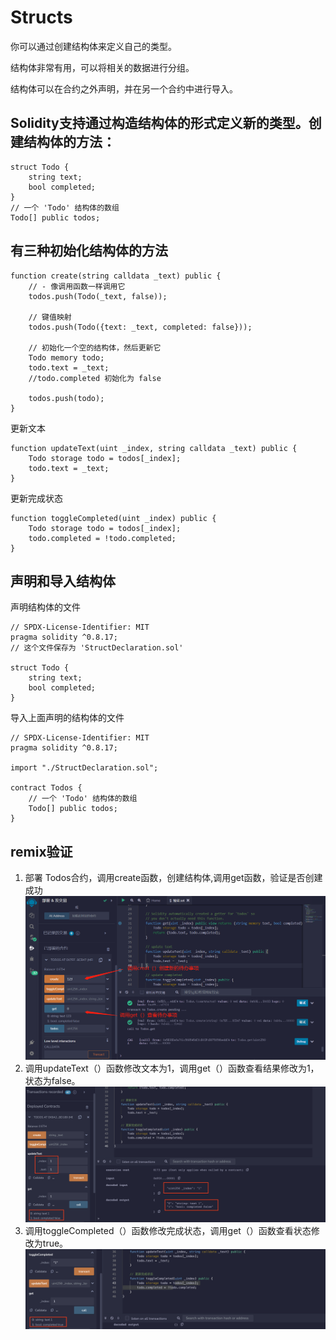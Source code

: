 # Structs
你可以通过创建结构体来定义自己的类型。

结构体非常有用，可以将相关的数据进行分组。

结构体可以在合约之外声明，并在另一个合约中进行导入。


## Solidity支持通过构造结构体的形式定义新的类型。创建结构体的方法：
```solidity
struct Todo {
    string text;
    bool completed;
}
// 一个 'Todo' 结构体的数组
Todo[] public todos;
```

## 有三种初始化结构体的方法
```solidity
function create(string calldata _text) public {
    // - 像调用函数一样调用它
    todos.push(Todo(_text, false));

    // 键值映射
    todos.push(Todo({text: _text, completed: false}));

    // 初始化一个空的结构体，然后更新它
    Todo memory todo;
    todo.text = _text;
    //todo.completed 初始化为 false

    todos.push(todo);
}
```
更新文本
```solidity
function updateText(uint _index, string calldata _text) public {
    Todo storage todo = todos[_index];
    todo.text = _text;
}
```
更新完成状态
```solidity
function toggleCompleted(uint _index) public {
    Todo storage todo = todos[_index];
    todo.completed = !todo.completed;
}
```

## 声明和导入结构体
声明结构体的文件

```solidity
// SPDX-License-Identifier: MIT
pragma solidity ^0.8.17;
// 这个文件保存为 'StructDeclaration.sol'

struct Todo {
    string text;
    bool completed;
}
```

导入上面声明的结构体的文件

```solidity
// SPDX-License-Identifier: MIT
pragma solidity ^0.8.17;

import "./StructDeclaration.sol";

contract Todos {
    // 一个 'Todo' 结构体的数组
    Todo[] public todos;
}
```

## remix验证
1. 部署 Todos合约，调用create函数，创建结构体,调用get函数，验证是否创建成功
![15-1.jpg](./img/15-1.jpg)
2. 调用updateText（）函数修改文本为1，调用get（）函数查看结果修改为1，状态为false。
![15-2.jpg](./img/15-2.png)
3. 调用toggleCompleted（）函数修改完成状态，调用get（）函数查看状态修改为true。
![15-3.jpg](./img/15-3.png)
